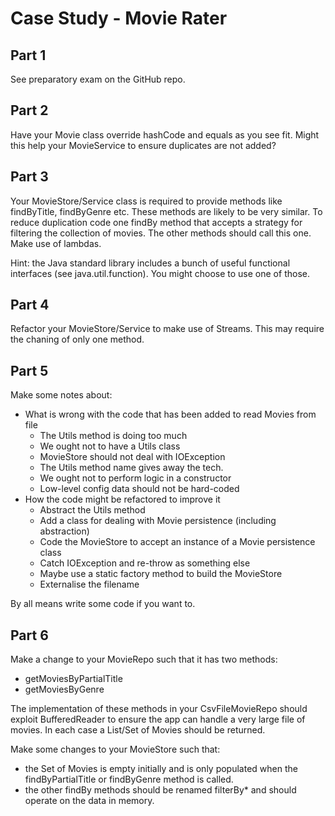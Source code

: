# Case Study - Movie Rater

## Part 1

See preparatory exam on the GitHub repo.

## Part 2

Have your Movie class override hashCode and equals as you see fit. Might this help your MovieService to ensure duplicates are not added?

## Part 3

Your MovieStore/Service class is required to provide methods like findByTitle, findByGenre etc. These methods are likely to be very similar. To reduce duplication code one findBy method that accepts a strategy for filtering the collection of movies. The other methods should call this one. Make use of lambdas. 

Hint: the Java standard library includes a bunch of useful functional interfaces (see java.util.function). You might choose to use one of those.

## Part 4

Refactor your MovieStore/Service to make use of Streams. This may require the chaning of only one method.

## Part 5

Make some notes about:
- What is wrong with the code that has been added to read Movies from file
  - The Utils method is doing too much
  - We ought not to have a Utils class
  - MovieStore should not deal with IOException
  - The Utils method name gives away the tech.
  - We ought not to perform logic in a constructor
  - Low-level config data should not be hard-coded
- How the code might be refactored to improve it
  - Abstract the Utils method
  - Add a class for dealing with Movie persistence (including abstraction)
  - Code the MovieStore to accept an instance of a Movie persistence class
  - Catch IOException and re-throw as something else
  - Maybe use a static factory method to build the MovieStore
  - Externalise the filename

By all means write some code if you want to.

## Part 6

Make a change to your MovieRepo such that it has two methods:
- getMoviesByPartialTitle
- getMoviesByGenre


The implementation of these methods in your CsvFileMovieRepo should exploit BufferedReader to ensure the app can handle a very large file of movies. In each case a List/Set of Movies should be returned.

Make some changes to your MovieStore such that:
- the Set of Movies is empty initially and is only populated when the findByPartialTitle or findByGenre method is called.
- the other findBy methods should be renamed filterBy* and should operate on the data in memory.